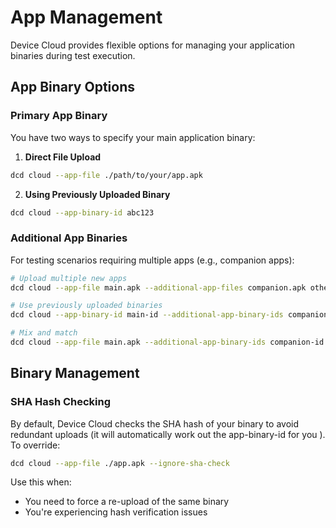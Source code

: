 # App Management

Device Cloud provides flexible options for managing your application binaries during test execution.

## App Binary Options

### Primary App Binary
You have two ways to specify your main application binary:

1. **Direct File Upload**
```bash
dcd cloud --app-file ./path/to/your/app.apk
```

2. **Using Previously Uploaded Binary**
```bash
dcd cloud --app-binary-id abc123
```

### Additional App Binaries
For testing scenarios requiring multiple apps (e.g., companion apps):

```bash
# Upload multiple new apps
dcd cloud --app-file main.apk --additional-app-files companion.apk other.apk

# Use previously uploaded binaries
dcd cloud --app-binary-id main-id --additional-app-binary-ids companion-id other-id

# Mix and match
dcd cloud --app-file main.apk --additional-app-binary-ids companion-id
```

## Binary Management

### SHA Hash Checking
By default, Device Cloud checks the SHA hash of your binary to avoid redundant uploads (it will automatically work out the app-binary-id for you   ). To override:

```bash
dcd cloud --app-file ./app.apk --ignore-sha-check
```

Use this when:
- You need to force a re-upload of the same binary
- You're experiencing hash verification issues

